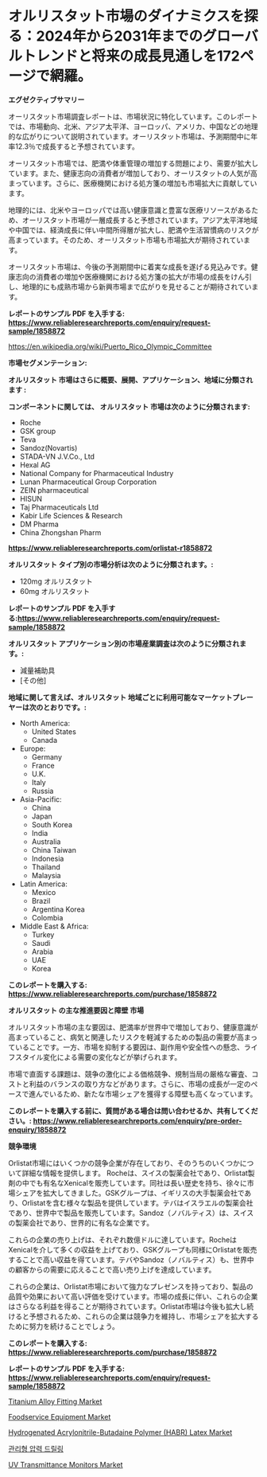 <p><h1>オルリスタット市場のダイナミクスを探る：2024年から2031年までのグローバルトレンドと将来の成長見通しを172ページで網羅。</h1></p><p><strong>エグゼクティブサマリー</strong></p>
<p><p>オーリスタット市場調査レポートは、市場状況に特化しています。このレポートでは、市場動向、北米、アジア太平洋、ヨーロッパ、アメリカ、中国などの地理的な広がりについて説明されています。オーリスタット市場は、予測期間中に年率12.3％で成長すると予想されています。</p><p>オーリスタット市場では、肥満や体重管理の増加する問題により、需要が拡大しています。また、健康志向の消費者が増加しており、オーリスタットの人気が高まっています。さらに、医療機関における処方箋の増加も市場拡大に貢献しています。</p><p>地理的には、北米やヨーロッパでは高い健康意識と豊富な医療リソースがあるため、オーリスタット市場が一層成長すると予想されています。アジア太平洋地域や中国では、経済成長に伴い中間所得層が拡大し、肥満や生活習慣病のリスクが高まっています。そのため、オーリスタット市場も市場拡大が期待されています。</p><p>オーリスタット市場は、今後の予測期間中に着実な成長を遂げる見込みです。健康志向の消費者の増加や医療機関における処方箋の拡大が市場の成長をけん引し、地理的にも成熟市場から新興市場まで広がりを見せることが期待されています。</p></p>
<p><strong>レポートのサンプル PDF を入手する: <a href="https://www.reliableresearchreports.com/enquiry/request-sample/1858872">https://www.reliableresearchreports.com/enquiry/request-sample/1858872</a></strong></p>
<p><a href="https://en.wikipedia.org/wiki/Puerto_Rico_Olympic_Committee">https://en.wikipedia.org/wiki/Puerto_Rico_Olympic_Committee</a></p>
<p><strong>市場セグメンテーション:</strong></p>
<p><strong> オルリスタット 市場はさらに概要、展開、アプリケーション、地域に分類されます :</strong></p>
<p><strong>コンポーネントに関しては、 オルリスタット 市場は次のように分類されます:</strong></p>
<p><ul><li>Roche</li><li>GSK group</li><li>Teva</li><li>Sandoz(Novartis)</li><li>STADA-VN J.V.Co., Ltd</li><li>Hexal AG</li><li>National Company for Pharmaceutical Industry</li><li>Lunan Pharmaceutical Group Corporation</li><li>ZEIN pharmaceutical</li><li>HISUN</li><li>Taj Pharmaceuticals Ltd</li><li>Kabir Life Sciences & Research</li><li>DM Pharma</li><li>China Zhongshan Pharm</li></ul></p>
<p><strong><a href="https://www.reliableresearchreports.com/orlistat-r1858872">https://www.reliableresearchreports.com/orlistat-r1858872</a></strong></p>
<p><strong> オルリスタット タイプ別の市場分析は次のように分類されます。:</strong></p>
<p><ul><li>120mg オルリスタット</li><li>60mg オルリスタット</li></ul></p>
<p><strong>レポートのサンプル PDF を入手する:<a href="https://www.reliableresearchreports.com/enquiry/request-sample/1858872">https://www.reliableresearchreports.com/enquiry/request-sample/1858872</a></strong></p>
<p><strong> オルリスタット アプリケーション別の市場産業調査は次のように分類されます。:</strong></p>
<p><ul><li>減量補助具</li><li>[その他]</li></ul></p>
<p><strong>地域に関して言えば、オルリスタット 地域ごとに利用可能なマーケットプレーヤーは次のとおりです。:</strong></p>
<p><ul>
    <li>
        North America:
        <ul>
            <li>United States</li>
            <li>Canada</li>
        </ul>
    </li>
    <li>
        Europe:
        <ul>
            <li>Germany</li>
            <li>France</li>
            <li>U.K.</li>
            <li>Italy</li>
            <li>Russia</li>
        </ul>
    </li>
    <li>
        Asia-Pacific:
        <ul>
            <li>China</li>
            <li>Japan</li>
            <li>South Korea</li>
            <li>India</li>
            <li>Australia</li>
            <li>China Taiwan</li>
            <li>Indonesia</li>
            <li>Thailand</li>
            <li>Malaysia</li>
        </ul>
    </li>
    <li>
        Latin America:
        <ul>
            <li>Mexico</li>
            <li>Brazil</li>
            <li>Argentina Korea</li>
            <li>Colombia</li>
        </ul>
    </li>
    <li>
        Middle East & Africa:
        <ul>
            <li>Turkey</li>
            <li>Saudi</li>
            <li>Arabia</li>
            <li>UAE</li>
            <li>Korea</li>
        </ul>
    </li>
    </ul></p>
<p><strong>このレポートを購入する: <a href="https://www.reliableresearchreports.com/purchase/1858872">https://www.reliableresearchreports.com/purchase/1858872</a></strong></p>
<p><strong>オルリスタット の主な推進要因と障壁 市場</strong></p>
<p><p>オルリスタット市場の主な要因は、肥満率が世界中で増加しており、健康意識が高まっていること、病気と関連したリスクを軽減するための製品の需要が高まっていることです。一方、市場を抑制する要因は、副作用や安全性への懸念、ライフスタイル変化による需要の変化などが挙げられます。</p><p>市場で直面する課題は、競争の激化による価格競争、規制当局の厳格な審査、コストと利益のバランスの取り方などがあります。さらに、市場の成長が一定のペースで進んでいるため、新たな市場シェアを獲得する障壁も高くなっています。</p></p>
<p><strong>このレポートを購入する前に、質問がある場合は問い合わせるか、共有してください。: <a href="https://www.reliableresearchreports.com/enquiry/pre-order-enquiry/1858872">https://www.reliableresearchreports.com/enquiry/pre-order-enquiry/1858872</a></strong></p>
<p><strong>競争環境</strong></p>
<p><p>Orlistat市場にはいくつかの競争企業が存在しており、そのうちのいくつかについて詳細な情報を提供します。 Rocheは、スイスの製薬会社であり、Orlistat製剤の中でも有名なXenicalを販売しています。同社は長い歴史を持ち、徐々に市場シェアを拡大してきました。GSKグループは、イギリスの大手製薬会社であり、Orlistatを含む様々な製品を提供しています。テバはイスラエルの製薬会社であり、世界中で製品を販売しています。Sandoz（ノバルティス）は、スイスの製薬会社であり、世界的に有名な企業です。</p><p>これらの企業の売り上げは、それぞれ数億ドルに達しています。RocheはXenicalを介して多くの収益を上げており、GSKグループも同様にOrlistatを販売することで高い収益を得ています。テバやSandoz（ノバルティス）も、世界中の顧客からの需要に応えることで高い売り上げを達成しています。</p><p>これらの企業は、Orlistat市場において強力なプレゼンスを持っており、製品の品質や効果において高い評価を受けています。市場の成長に伴い、これらの企業はさらなる利益を得ることが期待されています。Orlistat市場は今後も拡大し続けると予想されるため、これらの企業は競争力を維持し、市場シェアを拡大するために努力を続けることでしょう。</p></p>
<p><strong>このレポートを購入する: <a href="https://www.reliableresearchreports.com/purchase/1858872">https://www.reliableresearchreports.com/purchase/1858872</a></strong></p>
<p><strong>レポートのサンプル PDF を入手する: <a href="https://www.reliableresearchreports.com/enquiry/request-sample/1858872">https://www.reliableresearchreports.com/enquiry/request-sample/1858872</a></strong><strong></strong></p>
<p><p><a href="https://medium.com/@eloisadavis25/titanium-alloy-fitting-market-a-global-and-regional-analysis-focus-on-region-country-level-588b6281358d">Titanium Alloy Fitting Market</a></p><p><a href="https://github.com/tiannaStark1/Market-Research-Report-List-1/blob/main/foodservice-equipment-market.md">Foodservice Equipment Market</a></p><p><a href="https://www.linkedin.com/pulse/hydrogenated-acrylonitrile-butadaine-polymer-habr-latex-market-oalde">Hydrogenated Acrylonitrile-Butadaine Polymer (HABR) Latex Market</a></p><p><a href="https://github.com/LuckeyCorbin/Market-Research-Report-List-2/blob/main/209217351270.md">관리형 압력 드릴링</a></p><p><a href="https://www.linkedin.com/pulse/in-depth-analysis-global-uv-transmittance-monitors-market-scope-v4gbe">UV Transmittance Monitors Market</a></p></p>